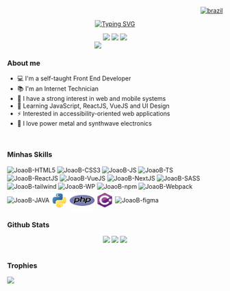 <p align="right"><a href="https://github.com/JoaoBatistaJr/JoaoBatistaJr/blob/master/README.md"><img width="25" height="25" src="https://img.icons8.com/color/25/brazil.png" alt="brazil"/></p>
  
<p align="center" >
 <a href="https://git.io/typing-svg"><img src="https://readme-typing-svg.demolab.com?font=Fira+sans&size=26&duration=3000&pause=1000&color=61DAFB&center=true&vCenter=true&width=460&lines=Hi+there!+%F0%9F%91%8B%F0%9F%8F%BB+Welcome!;Always+learning+new+things;FrontEnd+Developer;JavaScript+%7C+React.js+%7C+Vue.js+%7C+Next.js;HTML5+%7C+CSS3+%7C+SASS+%7C+Tailwind" alt="Typing SVG" /></a>

</p>

<div align="center">
    <a href="https://www.linkedin.com/in/jbjunior03/" target="_blank"><img src=https://img.shields.io/badge/linkedin-%2300acee.svg?color=405DE6&style=for-the-badge&logo=linkedin&logoColor=white /></a>
    <a href = "mailto:joaob.dev@gmail.com"><img src="https://img.shields.io/badge/-Gmail-%23333?style=for-the-badge&logo=gmail&logoColor=white" target="_blank"></a>
    <a href="https://instagram.com/joaob.dev" target="_blank"><img src=https://img.shields.io/badge/instagram-%ff5851db.svg?color=C13584&style=for-the-badge&logo=instagram&logoColor=white /></a>
  
</div>



<div>
  <picture> <img align="right" src="https://github.com/7oSkaaa/7oSkaaa/blob/main/Images/Right_Side.gif?raw=true" width = 300px> </picture>
</div>

<br>

<h3> About me</h3>
<div>
    <ul>
        <li>💻 I'm a self-taught Front End Developer </li>
        <li>📚 I'm an Internet Technician </li>
        <li>📝 I have a strong interest in web and mobile systems </li>
        <li>🌱 Learning JavaScript, ReactJS, VueJS and UI Design </li>
        <li>⚡ Interested in accessibility-oriented web applications </li>
        <li>🎵 I love power metal and synthwave electronics </li>
    </ul>
 </div>

<br>
<h3> Minhas Skills </h3>
  <div >
   <img align="center" alt="JoaoB-HTML5" height="40" width="40" src="https://img.icons8.com/color/48/000000/html-5--v1.png"/>
   <img align="center" alt="JoaoB-CSS3" height="40" width="40" src="https://img.icons8.com/color/48/000000/css3.png"/>
   <img align="center" alt="JoaoB-JS" height="40" width="40" src="https://img.icons8.com/color/48/000000/javascript--v1.png"/>
   <img align="center" alt="JoaoB-TS" height="40" width="40" <img width="40" height="40" src="https://img.icons8.com/color/40/typescript.png" />
   <img align="center" alt="JoaoB-ReactJS" height="40" width="40" src="https://img.icons8.com/officel/40/000000/react.png">
   <img align="center" alt="JoaoB-VueJS" height="40" width="40" src="https://img.icons8.com/color/40/vue-js.png"/>
   <img align="center" alt="JoaoB-NextJS" height="40" width="40" src="https://img.icons8.com/color/48/000000/nextjs.png"/>
   <img align="center" alt="JoaoB-SASS" height="40" width="40" src="https://img.icons8.com/color/48/000000/sass.png"/>
   <img align="center" alt="JoaoB-tailwind" height="40" width="40" <img width="40" height="40" src="https://img.icons8.com/color/40/tailwind_css.png"/>
   <img align="center" alt="JoaoB-WP" height="40" width="40" src="https://img.icons8.com/fluency/48/000000/wordpress.png"/>
   <img align="center" alt="JoaoB-npm" height="40" width="40" src="https://img.icons8.com/color/48/000000/npm.png"/>
   <img align="center" alt="JoaoB-Webpack" height="48" width="48" width="48" height="48" src="https://img.icons8.com/color/48/webpack.png"/>
   <img align="center" alt="JoaoB-JAVA" height="48" width="48" src="https://img.icons8.com/color/48/000000/java-coffee-cup-logo--v1.png"/>
   <img align="center" alt="JoaoB-Python" height="40" width="40" src="https://raw.githubusercontent.com/devicons/devicon/master/icons/python/python-original.svg">
   <img align="center" alt="JoaoB-PHP" height="48" width="58" src="https://raw.githubusercontent.com/devicons/devicon/master/icons/php/php-original.svg">
   <img align="center" alt="JoaoB-Csharp" height="35" width="40" src="https://raw.githubusercontent.com/devicons/devicon/master/icons/csharp/csharp-original.svg">
   <img align="center" alt="JoaoB-figma" height="35" width="40" src="https://img.icons8.com/color/40/figma--v1.png"/
</div>

<br>

<h3>Github Stats</h3>
<div align="center">
<!--     <img src="http://github-profile-summary-cards.vercel.app/api/cards/stats?username=joaobatistajr&theme=react" /> -->
    <img src="https://github-readme-stats.vercel.app/api?username=JoaoBatistaJr&theme=react&show_icons=true&hide_border=true&count_private=true" />
<!--     <img src="https://github-readme-stats.vercel.app/api/top-langs/?username=JoaoBatistaJr&theme=react&show_icons=true&hide_border=true&layout=compact" /> -->
    <img src="http://github-profile-summary-cards.vercel.app/api/cards/repos-per-language?username=joaobatistajr&theme=react" />
    <img src="http://github-profile-summary-cards.vercel.app/api/cards/profile-details?username=joaobatistajr&theme=react" />
</div>


<br>

   <h3> Trophies </h3>
   <div display="inline-block">
       <img src="https://github-profile-trophy.vercel.app/?username=joaobatistajr&theme=onedark&column=-1"/>
   </div>

  
  <!--<h3> Snake </h3>
  <div > 
    <img aling="center" src="https://github.com/joaobatistajr/joaobatistajr/blob/output/github-contribution-grid-snake.svg">
   </div>-->
